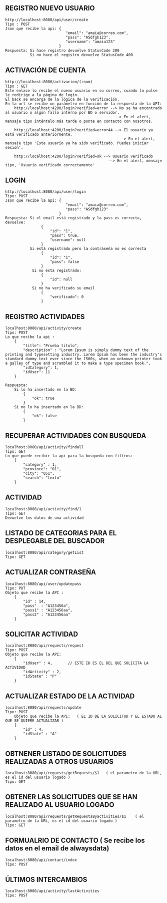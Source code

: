 ## REGISTRO NUEVO USUARIO
    http://localhost:8080/api/user/create
    Tipo : POST
    Json que recibe la api: {
                               "email": "amaia@correo.com",
                               "pass": "ASdfgh123",
                               "username": "amaia123"
                            }
    Respuesta: Si hace registro devuelve StatusCode 200
               Si no hace el registro devuelve StatusCode 400

## ACTIVACIÓN DE CUENTA
    http://localhost:8080/activacion/(:num)
    Tipo : GET
    Este enlace lo recibe el nuevo usuario en su correo, cuando lo pulse le redirige a la página de login.
    El back se encarga de la lógica de la verificación.
    En la url se recibe un parámetro en función de la respuesta de la API:
        http://localhost:4200/login?verified=error --> No se ha encontrado al usuario o algún fallo interno por BD o servidor.    
                                                     --> En el alert, mensaje tipo inténtalo más tarde o ponte en contacto con nosotros.

        http://localhost:4200/login?verified=error44 --> El usuario ya está verificado anteriormente.
                                                       --> En el alert, mensaje tipo 'Este usuario ya ha sido verificado. Puedes iniciar sesión'.

        http://localhost:4200/login?verified=ok --> Usuario verificado
                                                  --> En el alert, mensaje tipo, 'Usuario verificado correctamente'

## LOGIN
    http://localhost:8080/api/user/login
    Tipo: POST
    Json que recibe la api: {
                               "email": "amaia@correo.com",
                               "pass": "ASdfgh123"
                            }
    Respuesta: Si el email está registrado y la pass es correcta, devuelve:
                    {
                        "id": "1",
                        "pass": true,
                        "username": null
                    }
               Si está registrado pero la contraseña no es correcta
                    {
                        "id": "1",
                        "pass": false
                    }   
                Si no esta registrado:
                    {
                        "id": null
                    }
                Si no ha verificado su email
                    {
                        "verificado": 0
                    }

## REGISTRO ACTIVIDADES
    localhost:8080/api/activity/create
    Tipo: POST
    Lo que recibe la api :
        {
            "title": "Prueba titulo",
            "description" : "Lorem Ipsum is simply dummy text of the printing and typesetting industry. Lorem Ipsum has been the industry's standard dummy text ever since the 1500s, when an unknown printer took a galley of type and scrambled it to make a type specimen book.",
            "idCategory": 1,
            "idUser": 11
        }

    Respuesta: 
        Si lo ha insertado en la BD: 
            {
                "ok": true
            }
        Si no lo ha insertado en la BD:
            {
                "ok": false
            }

## RECUPERAR ACTIVIDADES CON BUSQUEDA
    localhost:8080/api/activity/findall
    Tipo: GET
    Lo que puede recibir la api para la busqueda con filtros:
        {
            "category" : 1,
            "province": "01",
            "city": "051",
            "search": "texto"
        }

## ACTIVIDAD
    localhost:8080/api/activity/find/1
    Tipo: GET
    Devuelve los datos de una actividad

## LISTADO DE CATEGORIAS PARA EL DESPLEGABLE DEL BUSCADOR
    localhost:8080/api/category/getList
    Tipo: GET

## ACTUALIZAR CONTRASEÑA
    localhost:8080/api/user/updatepass
    Tipo: PUT
    Objeto que recibe la API : 
        {
            "id" : 14,
            "pass"  : "A123456a",
            "pass1" : "A123456aa",
            "pass2" : "A123456aa"
        }


## SOLICITAR ACTIVIDAD
    localhost:8080/api/requests/request
    Tipo: POST
    Objeto que recibe la API:
        {
            "idUser" : 4,       // ESTE ID ES EL DEL QUE SOLICITA LA ACTIVIDAD
            "idActivity" : 2,
            "idState" : "P"
        }

## ACTUALIZAR ESTADO DE LA ACTIVIDAD
    localhost:8080/api/requests/update
    Tipo: POST
        Objeto que recibe la API:   ( EL ID DE LA SOLICITUD Y EL ESTADO AL QUE SE QUIERE ACTUALIZAR )
        {
            "id" : 4,
            "idState" : "A"
        }

## OBTNENER LISTADO DE SOLICITUDES REALIZADAS A OTROS USUARIOS
    localhost:8080/api/requests/getRequests/$1   ( el parametro de la URL, es el id del usuario logado )
    Tipo: GET

## OBTENER LAS SOLICITUDES QUE SE HAN REALIZADO AL USUARIO LOGADO
    localhost:8080/api/requests/getRequestsByactivities/$1    ( el parametro de la URL, es el id del usuario logado )
    Tipo: GET

## FORMUALRIO DE CONTACTO ( Se recibe los datos en el email de alwaysdata)
    localhost:8080/api/contact/index
    Tipo: POST

## ÚLTIMOS INTERCAMBIOS
    localhost:8080/api/activity/lastActivities
    Tipo: POST
    

    

